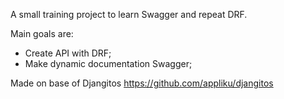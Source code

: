 A small training project to learn Swagger and repeat DRF. 

Main goals are:
  - Create API with DRF;
  - Make dynamic documentation Swagger;
  
Made on base of Djangitos https://github.com/appliku/djangitos
